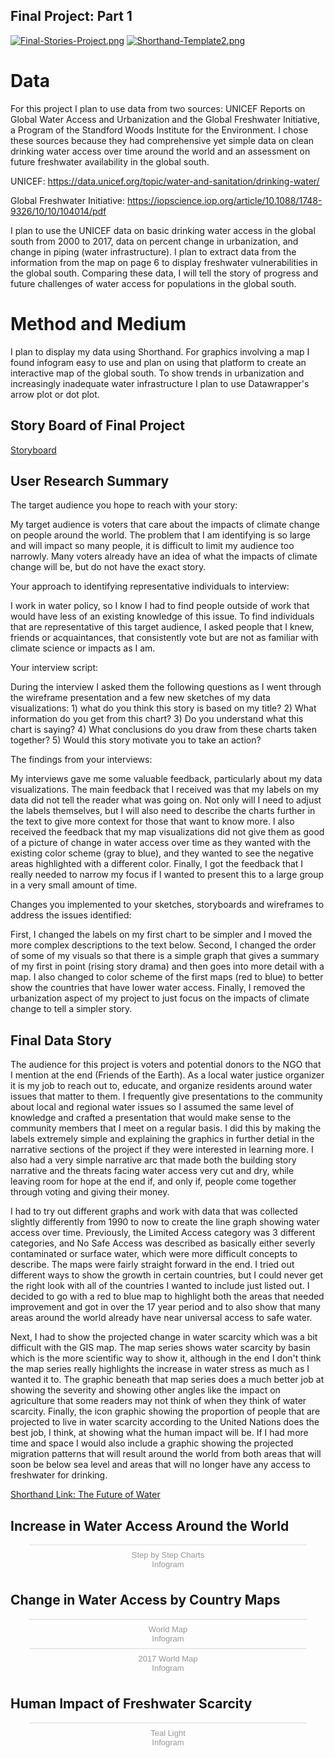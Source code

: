 ## Final Project: Part 1

[![Final-Stories-Project.png](https://i.postimg.cc/LstDG8nb/Final-Stories-Project.png)](https://postimg.cc/KKYtMF7P)
[![Shorthand-Template2.png](https://i.postimg.cc/yNq9CMrc/Shorthand-Template2.png)](https://postimg.cc/dhBD8xFV)

# Data

For this project I plan to use data from two sources: UNICEF Reports on Global Water Access and Urbanization and the Global Freshwater Initiative, a Program of the Standford Woods Institute for the Environment. I chose these sources because they had comprehensive yet simple data on clean drinking water access over time around the world and an assessment on future freshwater availability in the global south.

UNICEF: https://data.unicef.org/topic/water-and-sanitation/drinking-water/

Global Freshwater Initiative: https://iopscience.iop.org/article/10.1088/1748-9326/10/10/104014/pdf

I plan to use the UNICEF data on basic drinking water access in the global south from 2000 to 2017, data on percent change in urbanization, and change in piping (water infrastructure). I plan to extract data from the information from the map on page 6 to display freshwater vulnerabilities in the global south. Comparing these data, I will tell the story of progress and future challenges of water access for populations in the global south. 

# Method and Medium

I plan to display my data using Shorthand. For graphics involving a map I found infogram easy to use and plan on using that platform to create an interactive map of the global south. To show trends in urbanization and increasingly inadequate water infrastructure I plan to use Datawrapper's arrow plot or dot plot. 


## Story Board of Final Project 

[Storyboard](https://balsamiq.cloud/sd9kvx4/pyqe8gp/rFD16?f=N4IgUiBcCMA0IDkpxAYWfAMhkAhHAsjgFo4DSUA2gLoC%2BQA%3D)


## User Research Summary

The target audience you hope to reach with your story:

My target audience is voters that care about the impacts of climate change on people around the world. The problem that I am identifying is so large and will impact so many people, it is difficult to limit my audience too narrowly. Many voters already have an idea of what the impacts of climate change will be, but do not have the exact story. 

Your approach to identifying representative individuals to interview:

I work in water policy, so I know I had to find people outside of work that would have less of an existing knowledge of this issue. To find individuals that are representative of this target audience, I asked people that I knew, friends or acquaintances, that consistently vote but are not as familiar with climate science or impacts as I am. 

Your interview script:

During the interview I asked them the following questions as I went through the wireframe presentation and a few new sketches of my data visualizations: 1) what do you think this story is based on my title? 2) What information do you get from this chart? 3) Do you understand what this chart is saying? 4) What conclusions do you draw from these charts taken together? 5) Would this story motivate you to take an action?

The findings from your interviews:

My interviews gave me some valuable feedback, particularly about my data visualizations. The main feedback that I received was that my labels on my data did not tell the reader what was going on. Not only will I need to adjust the labels themselves, but I will also need to describe the charts further in the text to give more context for those that want to know more. I also received the feedback that my map visualizations did not give them as good of a picture of change in water access over time as they wanted with the existing color scheme (gray to blue), and they wanted to see the negative areas highlighted with a different color. Finally, I got the feedback that I really needed to narrow my focus if I wanted to present this to a large group in a very small amount of time. 

Changes you implemented to your sketches, storyboards and wireframes to address the issues identified:

First, I changed the labels on my first chart to be simpler and I moved the more complex descriptions to the text below. Second, I changed the order of some of my visuals so that there is a simple graph that gives a summary of my first in point (rising story drama) and then goes into more detail with a map. I also changed to color scheme of the first maps (red to blue) to better show the countries that have lower water access. Finally, I removed the urbanization aspect of my project to just focus on the impacts of climate change to tell a simpler story.  


## Final Data Story

The audience for this project is voters and potential donors to the NGO that I mention at the end (Friends of the Earth). As a local water justice organizer it is my job to reach out to, educate, and organize residents around water issues that matter to them. I frequently give presentations to the community about local and regional water issues so I assumed the same level of knowledge and crafted a presentation that would make sense to the community members that I meet on a regular basis. I did this by making the labels extremely simple and explaining the graphics in further detial in the narrative sections of the project if they were interested in learning more. I also had a very simple narrative arc that made both the building story narrative and the threats facing water access very cut and dry, while leaving room for hope at the end if, and only if, people come together through voting and giving their money. 

I had to try out different graphs and work with data that was collected slightly differently from 1990 to now to create the line graph showing water access over time. Previously, the Limited Access category was 3 different categories, and No Safe Access was described as basically either severly contaminated or surface water, which were more difficult concepts to describe. The maps were fairly straight forward in the end. I tried out different ways to show the growth in certain countries, but I could never get the right look with all of the countries I wanted to include just listed out. I decided to go with a red to blue map to highlight both the areas that needed improvement and got in over the 17 year period and to also show that many areas around the world already have near universal access to safe water. 

Next, I had to show the projected change in water scarcity which was a bit difficult with the GIS map. The map series shows water scarcity by basin which is the more scientific way to show it, although in the end I don't think the map series really highlights the increase in water stress as much as I wanted it to. The graphic beneath that map series does a much better job at showing the severity and showing other angles like the impact on agriculture that some readers may not think of when they think of water scarcity. Finally, the icon graphic showing the proportion of people that are projected to live in water scarcity according to the United Nations does the best job, I think, at showing what the human impact will be. If I had more time and space I would also include a graphic showing the projected migration patterns that will result around the world from both areas that will soon be below sea level and areas that will no longer have any access to freshwater for drinking. 

[Shorthand Link: The Future of Water](https://carnegiemellon.shorthandstories.com/futureofwater/index.html)


## Increase in Water Access Around the World

<script id="infogram_0_79a47eb7-7d0c-41f3-aaa0-6ed9c8d8e801" title="Step by Step Charts" src="https://e.infogram.com/js/dist/embed.js?dzn" type="text/javascript"></script><div style="padding:8px 0;font-family:Arial!important;font-size:13px!important;line-height:15px!important;text-align:center;border-top:1px solid #dadada;margin:0 30px"><a href="https://infogram.com/79a47eb7-7d0c-41f3-aaa0-6ed9c8d8e801" style="color:#989898!important;text-decoration:none!important;" target="_blank">Step by Step Charts</a><br><a href="https://infogram.com" style="color:#989898!important;text-decoration:none!important;" target="_blank" rel="nofollow">Infogram</a></div>


## Change in Water Access by Country Maps

<script id="infogram_0_fa4ac9bf-89cd-4898-9663-d59a9f7c1fc3" title="World Map" src="https://e.infogram.com/js/dist/embed.js?n8N" type="text/javascript"></script><div style="padding:8px 0;font-family:Arial!important;font-size:13px!important;line-height:15px!important;text-align:center;border-top:1px solid #dadada;margin:0 30px"><a href="https://infogram.com/fa4ac9bf-89cd-4898-9663-d59a9f7c1fc3" style="color:#989898!important;text-decoration:none!important;" target="_blank">World Map</a><br><a href="https://infogram.com" style="color:#989898!important;text-decoration:none!important;" target="_blank" rel="nofollow">Infogram</a></div>

<script id="infogram_0_e5cc5de6-88a2-420b-ae2c-493454b73039" title="2017 World Map" src="https://e.infogram.com/js/dist/embed.js?IjZ" type="text/javascript"></script><div style="padding:8px 0;font-family:Arial!important;font-size:13px!important;line-height:15px!important;text-align:center;border-top:1px solid #dadada;margin:0 30px"><a href="https://infogram.com/e5cc5de6-88a2-420b-ae2c-493454b73039" style="color:#989898!important;text-decoration:none!important;" target="_blank">2017 World Map</a><br><a href="https://infogram.com" style="color:#989898!important;text-decoration:none!important;" target="_blank" rel="nofollow">Infogram</a></div>


## Human Impact of Freshwater Scarcity

<script id="infogram_0_71b3d068-6046-4b38-b049-603e859f7ce7" title="Teal Light" src="https://e.infogram.com/js/dist/embed.js?of6" type="text/javascript"></script><div style="padding:8px 0;font-family:Arial!important;font-size:13px!important;line-height:15px!important;text-align:center;border-top:1px solid #dadada;margin:0 30px"><a href="https://infogram.com/71b3d068-6046-4b38-b049-603e859f7ce7" style="color:#989898!important;text-decoration:none!important;" target="_blank">Teal Light</a><br><a href="https://infogram.com" style="color:#989898!important;text-decoration:none!important;" target="_blank" rel="nofollow">Infogram</a></div>
